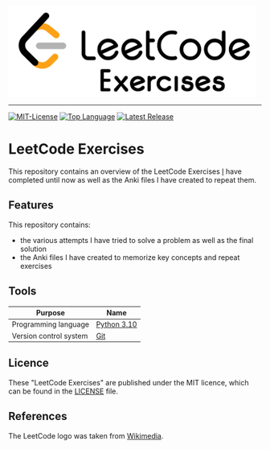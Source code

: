 <img src=img/leetcode_exercises.JPG alt="LeetCode Exercises Logo" width="494" height="178">

--------------------------------------------------------------------------------
[![MIT-License](https://img.shields.io/github/license/johanneshagspiel/leetcode-exercises)](LICENSE)
[![Top Language](https://img.shields.io/github/languages/top/johanneshagspiel/leetcode-exercises)](https://github.com/johanneshagspiel/leetcode-exercises)
[![Latest Release](https://img.shields.io/github/v/release/johanneshagspiel/leetcode-exercises)](https://github.com/johanneshagspiel/leetcode-exercises/releases/)

# LeetCode Exercises

This repository contains an overview of the LeetCode Exercises [I](https://leetcode.com/johanneshagspiel/) have completed until now as well as the Anki files I have created to repeat them.

## Features

This repository contains:
- the various attempts I have tried to solve a problem as well as the final solution
- the Anki files I have created to memorize key concepts and repeat exercises

## Tools

| Purpose                | Name                                                         |
|------------------------|--------------------------------------------------------------|
| Programming language   | [Python 3.10](https://www.python.org/)                       |
| Version control system | [Git](https://git-scm.com/)                                  |

## Licence

These "LeetCode Exercises" are published under the MIT licence, which can be found in the [LICENSE](LICENSE) file.

## References

The LeetCode logo was taken from [Wikimedia](https://upload.wikimedia.org/wikipedia/commons/thumb/0/0a/LeetCode_Logo_black_with_text.svg/1024px-LeetCode_Logo_black_with_text.svg.png).
